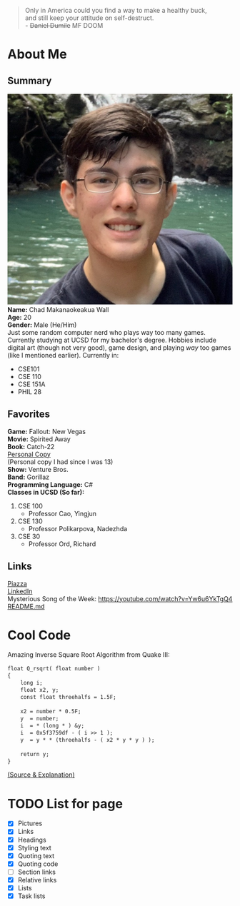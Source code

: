 > Only in America could you find a way to make a healthy buck,  
> and still keep your attitude on self-destruct.  
>           - ~~Daniel Dumile~~ MF DOOM  
# About Me
## Summary
![My Headshot](/pictures/headshot.png)  
**Name:** Chad Makanaokeakua Wall  
**Age:** 20  
**Gender:** Male (He/Him)  
Just some random computer nerd who plays way too many games. Currently studying at UCSD for my bachelor's degree. Hobbies include digital art (though not very good), game design, and playing *way* too games (like I mentioned earlier). Currently in:  
* CSE101
* CSE 110
* CSE 151A
* PHIL 28
<a/>

## Favorites  
**Game:** Fallout: New Vegas  
**Movie:** Spirited Away  
**Book:** Catch-22  
[Personal Copy](/pictures/fav_book.jpg)  
(Personal copy I had since I was 13)  
**Show:** Venture Bros.  
**Band:** Gorillaz  
**Programming Language:** C#  
**Classes in UCSD (So far):**  
1. CSE 100
   - Professor Cao, Yingjun
2. CSE 130
   - Professor Polikarpova, Nadezhda
3. CSE 30
   - Professor Ord, Richard


## Links  
[Piazza](https://piazza.com/careers/dashboard#/my_profile/jml95fggn794yz)  
[LinkedIn](https://www.linkedin.com/in/chad-wall-072131194/)  
Mysterious Song of the Week: https://youtube.com/watch?v=Yw6u6YkTgQ4  
[README.md](/README.md)  
# Cool Code  
Amazing Inverse Square Root Algorithm from Quake III:  
```
float Q_rsqrt( float number )
{
    long i;
    float x2, y;
    const float threehalfs = 1.5F;

    x2 = number * 0.5F;
    y  = number;
    i  = * (long * ) &y;
    i  = 0x5f3759df - ( i >> 1 );
    y  = y * * (threehalfs - ( x2 * y * y ) );

    return y;
}
```  
[(Source & Explanation)](https://www.youtube.com/watch?v=p8u_k2LIZyo)  

# TODO List for page  
- [x] Pictures
- [x] Links
- [x] Headings
- [x] Styling text
- [x] Quoting text
- [x] Quoting code
- [ ] Section links
- [x] Relative links
- [x] Lists
- [x] Task lists